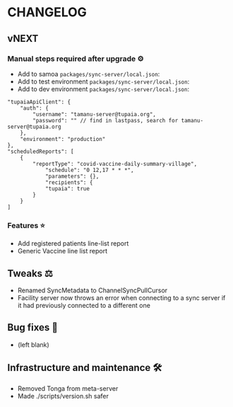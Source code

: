 # CHANGELOG

## vNEXT

### Manual steps required after upgrade ⚙

- Add to samoa `packages/sync-server/local.json`:
- Add to test environment `packages/sync-server/local.json`:
- Add to dev environment `packages/sync-server/local.json`:

```
"tupaiaApiClient": {
    "auth": {
        "username": "tamanu-server@tupaia.org",
        "password": "" // find in lastpass, search for tamanu-server@tupaia.org
    },
    "environment": "production"
},
"scheduledReports": [
    {
        "reportType": "covid-vaccine-daily-summary-village",
            "schedule": "0 12,17 * * *",
            "parameters": {},
            "recipients": {
            "tupaia": true
        }
    }
]
```

### Features ⭐

- Add registered patients line-list report
- Generic Vaccine line list report

## Tweaks ⚖️

- Renamed SyncMetadata to ChannelSyncPullCursor
- Facility server now throws an error when connecting to a sync server if it had previously connected to a different one

## Bug fixes 🐛

- (left blank)

## Infrastructure and maintenance 🛠

- Removed Tonga from meta-server
- Made ./scripts/version.sh safer
